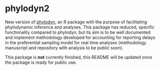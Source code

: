 # phylodyn2

New version of [phylodyn](https://github.com/mdkarcher/phylodyn), an R package with the purpose of facilitating phylodynamic inference and analyses.
This package has reduced, specific functionality compared to phylodyn, but its aim is to be well documented and implement methodology developed for accounting for reporting delays in the preferential sampling model for real time analyses (methodology manuscript and repository with analysis to be public soon). 

This package is **not** currently finished, this README will be updated once the package is ready for public use.

